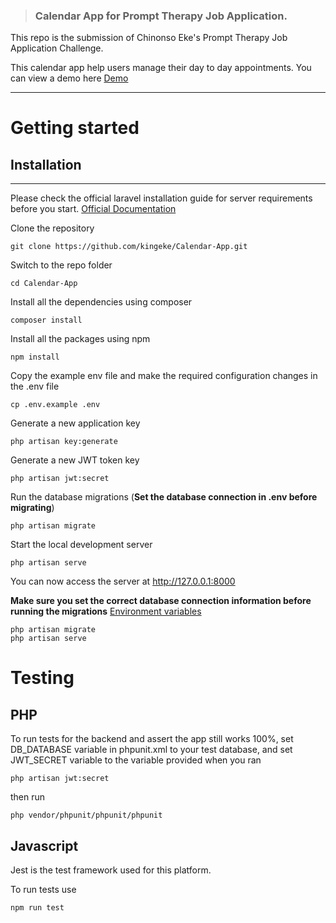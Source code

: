 > ### Calendar App for Prompt Therapy Job Application.

This repo is the submission of Chinonso Eke's Prompt Therapy Job Application Challenge.

This calendar app help users manage their day to day appointments. You can view a demo here [Demo](https://laravel.com/docs/5.8/installation)

---

# Getting started

## Installation

---

Please check the official laravel installation guide for server requirements before you start. [Official Documentation](https://laravel.com/docs/5.8/installation)

Clone the repository

    git clone https://github.com/kingeke/Calendar-App.git

Switch to the repo folder

    cd Calendar-App

Install all the dependencies using composer

    composer install

Install all the packages using npm

    npm install

Copy the example env file and make the required configuration changes in the .env file

    cp .env.example .env

Generate a new application key

    php artisan key:generate

Generate a new JWT token key

    php artisan jwt:secret

Run the database migrations (**Set the database connection in .env before migrating**)

    php artisan migrate

Start the local development server

    php artisan serve

You can now access the server at http://127.0.0.1:8000

**Make sure you set the correct database connection information before running the migrations** [Environment variables](#environment-variables)

    php artisan migrate
    php artisan serve

# Testing

## PHP

To run tests for the backend and assert the app still works 100%, set DB_DATABASE variable in phpunit.xml to your test database, and set JWT_SECRET variable to the variable provided when you ran

    php artisan jwt:secret

then run

    php vendor/phpunit/phpunit/phpunit

## Javascript

Jest is the test framework used for this platform.

To run tests use

    npm run test
